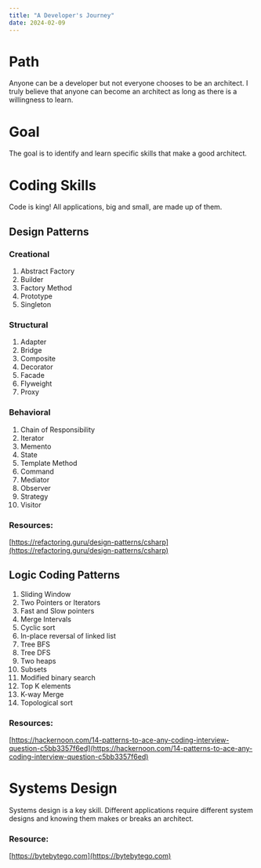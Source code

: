 ```yaml
---
title: "A Developer's Journey"
date: 2024-02-09
---
```


# Path
Anyone can be a developer but not everyone chooses to be an architect. I truly believe that anyone can become an architect as long as there is a willingness to learn.

# Goal
The goal is to identify and learn specific skills that make a good architect.

# Coding Skills
Code is king! All applications, big and small, are made up of them.

## Design Patterns

### Creational
1. Abstract Factory
2. Builder 
3. Factory Method 
4. Prototype 
5. Singleton 

### Structural
1. Adapter 
2. Bridge 
3. Composite 
4. Decorator 
5. Facade 
6. Flyweight 
7. Proxy 

### Behavioral
1. Chain of Responsibility 
2. Iterator 
3. Memento 
4. State 
5. Template Method
6. Command 
7. Mediator 
8. Observer 
9. Strategy 
10. Visitor 

### Resources:
[https://refactoring.guru/design-patterns/csharp](https://refactoring.guru/design-patterns/csharp)

## Logic Coding Patterns

1. Sliding Window
2. Two Pointers or Iterators
3. Fast and Slow pointers
4. Merge Intervals
5. Cyclic sort
6. In-place reversal of linked list
7. Tree BFS
8. Tree DFS
9. Two heaps
10. Subsets
11. Modified binary search
12. Top K elements
13. K-way Merge
14. Topological sort

### Resources:
[https://hackernoon.com/14-patterns-to-ace-any-coding-interview-question-c5bb3357f6ed](https://hackernoon.com/14-patterns-to-ace-any-coding-interview-question-c5bb3357f6ed)

# Systems Design
Systems design is a key skill. Different applications require different system designs and knowing them makes or breaks an architect.

### Resource:
[https://bytebytego.com](https://bytebytego.com)
